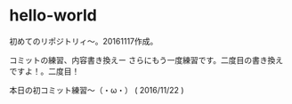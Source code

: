 # hello-world
初めてのリポジトリィ～。20161117作成。

コミットの練習、内容書き換えー
さらにもう一度練習です。二度目の書き換えですよ！。二度目！

本日の初コミット練習～（・ω・） ( 2016/11/22 )
